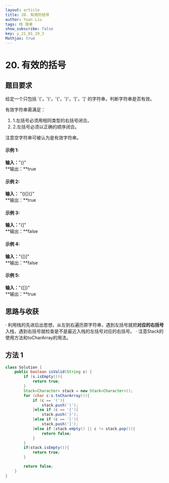 ```yaml
---
layout: article
title: 20. 有效的括号
author: Yuan Liu
tags: 栈 简单
show_subscribe: false
key: y_21_01_19_3
Mathjax: true
---
```


# 20. 有效的括号

## 题目要求

给定一个只包括 '('，')'，'{'，'}'，'['，']' 的字符串，判断字符串是否有效。

有效字符串需满足：

1. 1.左括号必须用相同类型的右括号闭合。
2. 2.左括号必须以正确的顺序闭合。

注意空字符串可被认为是有效字符串。

#### 示例 1:

**输入：**"()"   
**输出：**true 

#### 示例 2:

**输入：** "()[]{}"  
**输出：**true 

#### 示例 3:

**输入：**"(]"  
**输出：**false 

#### 示例 4:

**输入：**"([)]"  
**输出：**false 

#### 示例 5:

**输入：**"{[]}"  
**输出：**true 


## 思路与收获

· 利用栈的先进后出思想，从左到右遍历原字符串，遇到左括号就把**对应的右括号**入栈，遇到右括号就检查是不是最近入栈的左括号对应的右括号。
· 注意Stack的使用方法和toCharArray的用法。

## 方法 1

```java
class Solution {
    public boolean isValid(String s) {
        if (s.isEmpty()){
            return true;
        }
        Stack<Character> stack = new Stack<Character>();
        for (char c:s.toCharArray()){
            if (c == '('){
                stack.push(')');
            }else if (c == '{'){
                stack.push('}');
            }else if (c == '['){
                stack.push(']');
            }else if (stack.empty() || c != stack.pop()){
                return false;
            }
        }
        if(stack.isEmpty()){
            return true;
        }

        return false;
    }
}

```

